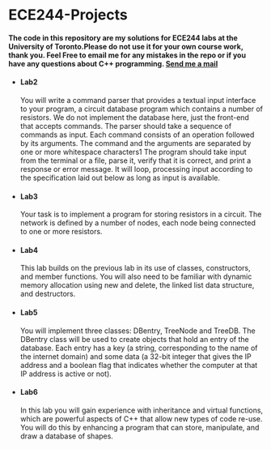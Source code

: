 # ECE244-Projects
<body>
<h4>The code in this repository are my solutions for ECE244 labs at the University of Toronto.Please do not use it for your own course work, thank you. Feel Free to email me for any mistakes in the repo or if you have any questions about C++ programming.
<a href="mailto:chuanrui.li@mail.utoronto.ca?Subject=ECE244" target="_top">Send me a mail</a></h4> 
<ul>
<li><h4>Lab2</h4></li>
<p>You will write a command parser that provides a textual input interface to your program, a circuit database program which contains a number of resistors. We do not implement the database here, just the front-end that accepts commands. The parser should take a sequence of commands as input. Each command consists of an operation followed by its arguments. The command and the arguments are separated by one or more whitespace characters1 The program should take input from the terminal or a file, parse it, verify that it is correct, and print a response or error message. It will loop, processing input according to the specification laid out below as long as input is available.</p>
<li><h4>Lab3</h4></li>
<p>Your task is to implement a program for storing resistors in a circuit. The network is defined by a number of nodes, each node being connected to one or more resistors.</p>
<li><h4>Lab4</h4></li>
<p>This lab builds on the previous lab in its use of classes, constructors, and member functions. You will also need to be familiar with dynamic memory allocation using new and delete, the linked list data structure, and destructors.</p>
<li><h4>Lab5</h4></li>
<p>You will implement three classes: DBentry, TreeNode and TreeDB. The DBentry class will be used to create objects that hold an entry of the database. Each entry has a key (a string, corresponding to the name of the internet domain) and some data (a 32-bit integer that gives the IP address and a boolean flag that indicates whether the computer at that IP address is active or not). </p>
<li><h4>Lab6</h4></li>
<p>In this lab you will gain experience with inheritance and virtual functions, which are powerful aspects of C++ that allow new types of code re-use. You will do this by enhancing a program that can store, manipulate, and draw a database of shapes. </p>
<ul>
</body>
